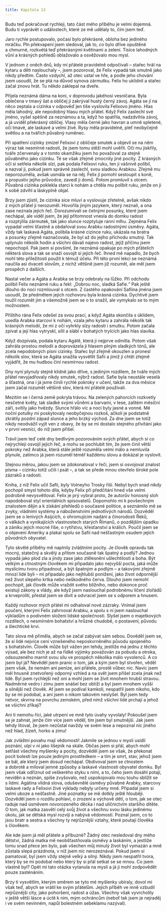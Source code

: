 ```yaml
---
title: Kapitola 13
---
```


Budu teď pokračovat rychleji, tato část mého příběhu je velmi dojemná. Budu ti vyprávět o událostech, které ze mě udělaly to, čím jsem teď.

Jaro rychle postupovalo, počasí bylo překrásné, obloha bez jediného mráčku. Pln překvapení jsem sledoval, jak to, co bylo dříve opuštěné a chmurné, rozkvétá teď překrásnými květinami a zelení. Tisíce lahodných vůní a krásných pohledů oblažovalo a osvěžovalo mou mysl.

V jednom z oněch dnů, kdy mí přátelé pravidelně odpočívali – stařec hrál na kytaru a děti naslouchaly –, jsem pozoroval, že Felix vypadá tak smutně jako nikdy předtím. Často vzdychl, až otec ustal ve hře, a podle jeho chování jsem usoudil, že se ptá na důvod synova zármutku. Felix ho uklidnil a stařec začal znovu hrát. Tu někdo zaklepal na dveře.

Přijela neznámá dáma na koni, v doprovodu jakéhosi vesničana. Byla oblečena v tmavý šat a obličej jí zakrýval hustý černý závoj. Agáta se jí na něco zeptala a cizinka v odpověď jen tiše vyslovila Felixovo jméno. Hlas měla lahodný, ale nepodobný hlasu mých přátel. Když Felix zaslechl své jméno, vyšel spěšně za neznámou a ta, když ho spatřila, nadzdvihla závoj, a já uviděl překrásný obličej. Vlasy měla černé jako havran a umně spletené, oči tmavé, ale laskavé a velmi živé. Rysy měla pravidelné, pleť neobyčejně světlou a na tvářích půvabný ruměnec.

Při spatření cizinky zmizel Felixovi z obličeje smutek a objevil se na něm výraz tak nesmírné radosti, že jsem tomu stěží mohl uvěřit. Oči mu jiskřily, tváře zčervenaly a v tomto okamžiku jsem ho považoval za stejně půvabného jako cizinku. Té se však zřejmě zmocnily jiné pocity. Z krásných očí si setřela několik slzí, pak podala Felixovi ruku, ten ji vášnivě políbil, a nazval ji, pokud jsem správně zaslechl, svou sladkou Arabkou. Zřejmě mu neporozuměla, avšak usmála se na něj. Felix jí pomohl sestoupit s koně, a propustiv jejího průvodce, zavedl ji domů. Potom promluvil s otcem. Půvabná cizinka poklekla starci k nohám a chtěla mu políbit ruku, jenže on ji k sobě zdvihl a láskyplně objal.

Brzy jsem zjistil, že cizinka sice mluví a vyslovuje zřetelně, avšak nikdo z mých přátel jí nerozuměl. Hovořila jiným jazykem, který neznali, a ona zase neznala jejich řeč. Dorozumívali se četnými posunky, které jsem nechápal, ale viděl jsem, že její přítomnost vnesla do domku radost a rozptýlila zármutek, tak jako slunce rozptyluje ranní mlhu. Zejména Felix vypadal velmi šťastně a obdařoval svou Arabku radostnými úsměvy. Agáta, vždy tak laskavá Agáta, políbila krásné cizince ruku, ukázala na bratra a posunky zřejmě naznačovala, že byl až do jejího příchodu smutný. Tak uplynulo několik hodin a všichni dávali najevo radost, jejíž příčinu jsem nepochopil. Pak jsem si povšiml, že neznámá opakuje po mých přátelích některá slova a tak se snaží osvojit si jejich řeč. Ihned mě napadlo, že bych mohl této příležitosti použít k témuž účelu. Při této první lekci se neznámá naučila asi dvaceti slovům, z nichž většině jsem již rozuměl, ale měl jsem prospěch z dalších.

Nastal večer a Agáta a Arabka se brzy odebraly na lůžko. Při odchodu políbil Felix neznámé ruku a řekl: „Dobrou noc, sladká Safie.“ Pak ještě dlouho do noci rozmlouval s otcem. Z častého opakování Safiina jména jsem usoudil, že předmětem jejich rozhovoru byla krásná cizinka. Dychtivě jsem toužil rozumět jim a všemožně jsem se o to snažil, ale vymykalo se to mým možnostem.

Příštího rána Felix odešel za svou prací, a když Agáta skončila s úklidem, usedla Arabka starcovi k nohám, vzala jeho kytaru a zahrála několik tak krásných melodií, že mi z očí vyhrkly slzy radosti i smutku. Potom začala zpívat a její hlas vytryskl, sílil a slábl v bohatých trylcích jako hlas slavíka.

Když dozpívala, podala kytaru Agátě, která ji nejprve odmítla. Potom však zahrála prostou melodii a doprovázela ji hlasem plným sladkých tónů, ale zcela nepodobných písni cizinky. Stařec byl zřejmě okouzlen a pronesl několik slov, která se Agáta snažila vysvětlit Safii a jimiž jí chtěl zřejmě vyjádřit, že mu hudbou činí nesmírnou radost.

Dny nyní plynuly stejně klidně jako dříve, s jediným rozdílem, že tváře mých přátel nevyjadřovaly nikdy smutek, nýbrž radost. Safie byla neustále veselá a šťastná, ona i já jsme činili rychlé pokroky v učení, takže za dva měsíce jsem začal rozumět většině slov, která mí přátelé používali.

Mezitím se i černá země pokryla trávou. Na zelených pahorcích rozkvetly nesčetné květy, tak sladké svými vůněmi a barvami, v lese, zalitém měsíční září, svítily jako hvězdy. Slunce hřálo víc a noci byly jasné a vonné. Mé noční potulky mi poskytovaly neobyčejnou rozkoš, ačkoli je podstatně zkrátily pozdní západ slunce a jeho brzký východ. Za dne jsem se totiž nikdy neodvážil vyjít ven z obavy, že by se mi dostalo stejného přivítání jako v první vesnici, do níž jsem přišel.

Trávil jsem teď celé dny bedlivým pozorováním svých přátel, abych si co nejrychleji osvojil jejich řeč, a mohu se pochlubit tím, že jsem činil větší pokroky než Arabka, která stále ještě rozuměla velmi málo a nemluvila plynule, zatímco já jsem rozuměl téměř každému slovu a dokázal je vyslovit.

Stejnou měrou, jakou jsem se zdokonaloval v řeči, jsem si osvo­joval znalost písma – cizinku totiž učili i psát –, a tak se přede mnou otevřelo široké pole zázraků a radosti.

Kniha, z níž Felix učil Safii, byly Volneyho Trosky říší. Nebyl bych snad nikdy pochopil smysl tohoto díla, kdyby Felix při předčítání hned vše velmi podrobně nevysvětloval. Felix je prý vybral proto, že autorův honosný sloh napodoboval styl orientálních spisovatelů. Dopomohlo mi k povšechným znalostem dějin a k získání přehledů o současné politice, a seznámilo mě se zvyky, vládními systémy a náboženstvími jednotlivých národů. Dozvěděl jsem se o lenivých Asijcích, o ohromujícím nadání a činorodosti Řeků, o válkách a vynikajících vlastnostech starých Římanů, o pozdějším úpadku a zániku jejich mocné říše, o rytířstvu, křesťanství a králích. Poučil jsem se o objevení Ameriky a plakal spolu se Safií nad nešťastným osudem jejích původních obyvatel.

Tyto skvělé příběhy mě naplnily zvláštními pocity. Je člověk opravdu tak mocný, statečný a skvělý a přitom současně tak špatný a podlý? Jednou vypadá jako plod zla a jindy zase jako ztělesnění ušlechtilosti a boha. Být velkým a ctnostným člověkem mi připadalo jako nejvyšší pocta, jaká může myslícímu tvoru připadnout, a být špatným a podlým – a takovými zřejmě mnozí lidé byli – mi připadalo jako nejhlubší ponížení, jako život odpornější než život slepého krtka nebo neškodného červa. Dlouho jsem nemohl pochopit, jak člověk může vraždit svého bližního, nebo dokonce proč existují zákony a vlády, ale když jsem naslouchal podrobnému líčení zlořádů a krveprolití, přestal jsem se divit a odvracel jsem se s odporem a hnusem.

Každý rozhovor mých přátel mi odhaloval nové zázraky. Vnímal jsem poučení, kterými Felix zahrnoval Arabku, a spolu s ní jsem naslouchal výkladům o podivném složení lidské společnosti. Slyšel jsem o majetkových rozdílech, o nesmírném bohatství a hrůzné chudobě, o postavení, původu a šlechtické krvi.

Tato slova mě přiměla, abych se začal zabývat sám sebou. Dověděl jsem se, že si lidé nejvíce cení vznešeného neposkvrněného původu spojeného s bohatstvím. Člověk může být vážen jen tehdy, jestliže má jednu z těchto výsad, ale bez nich je až na řídké výjimky považován za pobudu a otroka, odsouzeného marnit svou sílu ve prospěch několika málo vyvolenců. A co jsem byl já? Nevěděl jsem pranic o tom, jak a kým jsem byl stvořen, věděl jsem však, že nemám ani peníze, ani přátele, prostě vůbec nic. Navíc jsem měl hnusně znetvořený odporný vzhled a na svět jsem přišel zcela jinak než lidé. Byl jsem rychlejší než oni a mohl jsem se živit mnohem hrubší stravou. Nadměrné vedro i zimu jsem snášel bez obtíží a byl jsem mnohem vyšší a silnější než člověk. Ať jsem se podíval kamkoli, nespatřil jsem nikoho, kdo by se mi podobal, a ani jsem o nikom takovém neslyšel. Byl jsem tedy netvor, skvrna na povrchu zemském, před nímž všichni lidé prchají a jehož se všichni zříkají?

Ani ti nemohu říci, jaké utrpení ve mně tyto úvahy vyvolaly! Pokoušel jsem se je zahnat, jenže čím více jsem věděl, tím jsem byl smutnější. Jak jsem tehdy litoval, že jsem nezůstal navždy ve svém lese a nepoznal nic jiného než hlad, žízeň, horko a zimu!

Jak zvláštní povahu mají vědomosti! Jakmile se jednou v mysli usídlí poznání, ulpí v ní jako lišejník na skále. Občas jsem si přál, abych mohl setřást všechny myšlenky a pocity, dozvěděl jsem se však, že překonat pocit bolesti lze pouze jediným prostředkem – a tím je smrt, stav, jehož jsem se bál, ale který jsem dosud nechápal. Obdivoval jsem se ctnostem a dobrotě a miloval jemné způsoby a laskavé vlastnosti obyvatel domku. Byl jsem však odříznut od veškerého styku s nimi, a to, čeho jsem dosáhl potají, neviděn a neznán, spíše zvyšovalo, než uspokojovalo mou touhu sblížit se s lidmi. Agátina vlídná slova, oduševnělé úsměvy půvabné Arabky, starcovy laskavé rady a Felixovi živé výklady nebyly určeny mně. Připadal jsem si velmi uboze a nešťastně. Jiné poznatky se mě dotkly ještě hlouběji. Dozvěděl jsem o rozdílu pohlaví, o zrození a výchově dětí, o tom, jak se otec raduje nad úsměvem novorozeného děcka i nad uličnictvím staršího dítěte. O tom, jak matka zasvětí celý svůj život a všechnu svou lásku jedinému úkolu, jak se dětská mysl rozvíjí a nabývá vědomostí. Poznal jsem, co to jsou bratr a sestra a všechny ty nejrůznější vztahy, které poutají člověka s člověkem.

Ale kde jsem já měl přátele a příbuzné? Žádný otec nesledoval dny mého dětství, žádná matka mě neobšťastňovala úsměvy a laskáním, a jestliže tomu snad přece jen bylo, pak všechen můj minulý život byl vymazán a mně zůstala slepá prázdnota, v níž jsem nic nerozeznával. Pokud jsem si pamatoval, byl jsem vždy stejně velký a silný. Nikdy jsem nespatřil tvora, který by se mi podobal nebo který by si přál setkat se se mnou. Co jsem vlastně byl? Opět mi tato otázka vytanula na mysli a já ji mohl zodpovědět pouze zasténáním.

Brzy ti vysvětlím, kterým směrem se tyto mé myšlenky ubíraly, dovol mi však teď, abych se vrátil ke svým přátelům. Jejich příběh ve mně vzbudil nejrůznější city, jako pohoršení, radost a úžas. Všechny však vyvrcholily v ještě větší lásce a úctě k nim, mým ochráncům (neboť tak jsem je nejraděj i ve svém nevinném, napůl bolestném sebeklamu nazýval).
